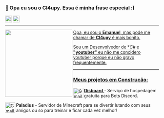 ### 👋 Opa eu sou o Cl4upy. Essa é minha frase especial :) 

<a target="_blank" href="https://www.youtube.com/channel/UCubtGBQ_RxJtCKsHGURdpWg">
  <img align="left" alt="LinkdeIN" width="22px" src="https://cdn.jsdelivr.net/npm/simple-icons@3.13.0/icons/youtube.svg"/>
</a>

<a target="_blank" href="https://discord.gg/mqjBKVp9a6">
  <img align="left" alt="Discord" width="22px" src="https://cdn.jsdelivr.net/npm/simple-icons@3.13.0/icons/discord.svg" />

</br>

---

<img align="left" height="220" src="https://media.discordapp.net/attachments/755869936626171928/819297940023279656/lJvawyYd_400x400.jpg">

Opa, eu sou o **Emanuel**, mas pode me chamar de **Cl4upy** é mais bonito.

Sou um Desenvolvedor de **C#* e **"youtuber"** eu não me concidero youtuber porque eu não gravo frequentemente.

---

### **Meus projetos em Construção:**

**Disboard**
  <img align="left" alt="Gmail" width="33px" src="https://media.discordapp.net/attachments/755869936626171928/818243107295854592/Disboard.png" />
</a> - Serviço de hospedagem gratuita para Bots Discord.

**Paladius**
  <img align="left" alt="Gmail" width="33px" src="https://media.discordapp.net/attachments/755869936626171928/817868817752653834/Paladius_Premium.png" />
</a> - Servidor de Minecraft para se divertir lutando com seus amigos ou so para treinar e ficar cada vez melhor!
